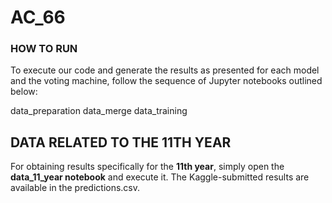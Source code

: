 # AC_66

### HOW TO RUN
To execute our code and generate the results as presented for each model and the voting machine, follow the sequence of Jupyter notebooks outlined below:

data_preparation
data_merge
data_training

## DATA RELATED TO THE 11TH YEAR
For obtaining results specifically for the **11th year**, simply open the **data_11_year notebook** and execute it. The Kaggle-submitted results are available in the predictions.csv.
